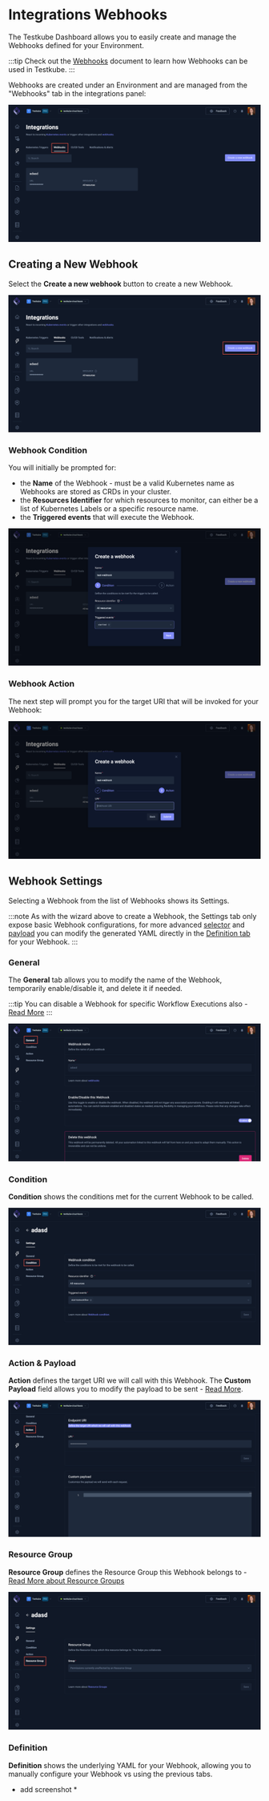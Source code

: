 # Integrations Webhooks

The Testkube Dashboard allows you to easily create and manage the Webhooks defined for your Environment.

:::tip
Check out the [Webhooks](/articles/webhooks) document to learn how Webhooks can be used in Testkube.
:::

Webhooks are created under an Environment and are managed from the "Webhooks" tab in the integrations panel:

![Webhooks](../img/integrations-webhooks.png)

## Creating a New Webhook

Select the **Create a new webhook** button to create a new Webhook. 

![Create New Webhook](../img/create-new-webhook.png)

### Webhook Condition

You will initially be prompted for:

- the **Name** of the Webhook - must be a valid Kubernetes name as Webhooks are stored as CRDs in your cluster.
- the **Resources Identifier** for which resources to monitor, can either be a list of Kubernetes Labels or a specific resource name.
- the **Triggered events** that will execute the Webhook.

![Create New Webhook Modal 1](../img/create-webhook-modal-1.png)

### Webhook Action

The next step will prompt you for the target URI that will be invoked for your Webhook:

![Create New Webhook Modal 2](../img/create-webhook-modal-2.png)

## Webhook Settings

Selecting a Webhook from the list of Webhooks shows its Settings.

:::note
As with the wizard above to create a Webhook, the Settings tab only expose basic Webhook configurations, for more
advanced [selector](/articles/webhooks#resource-selector-labels) and [payload](/articles/webhooks#webhook-payload) you can modify the
generated YAML directly in the [Definition tab](/articles/integrations-webhooks#definition) for your Webhook.
:::

### General 

The **General** tab allows you to modify the name of the Webhook, temporarily enable/disable it, and delete it if needed.

:::tip
You can disable a Webhook for specific Workflow Executions also - [Read More](/articles/webhooks#disabling-webhooks-on-tests)
:::

![Webhooks Settings](../img/existing-webhook-general.png)

### Condition

**Condition** shows the conditions met for the current Webhook to be called.

![Webhook Condition](../img/existing-webhook-condition.png)

### Action & Payload

**Action** defines the target URI we will call with this Webhook. The **Custom Payload** field allows you to 
modify the payload to be sent - [Read More](/articles/webhooks#webhook-payload).

![Webhook Action](../img/existing-webhook-action.png)

### Resource Group

**Resource Group** defines the Resource Group this Webhook belongs to - [Read More about Resource Groups](/articles/resource-groups)

![Webhook Resource Group](../img/existing-webhook-resource-group.png)

### Definition

**Definition** shows the underlying YAML for your Webhook, allowing you to manually configure your Webhook vs using the
previous tabs.

* add screenshot *
